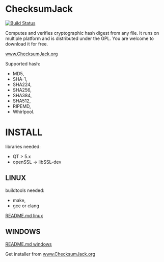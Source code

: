 
ChecksumJack
============
[![Build Status](https://travis-ci.org/d4ndo/checksumjack.svg?branch=master)](https://travis-ci.org/d4ndo/checksumjack)

Computes and verifies cryptographic hash digest from any file. It runs on multiple platform and is distributed under the GPL. You are welcome to download it for free.

www.ChecksumJack.org

Supported hash: 

* MD5, 
* SHA-1, 
* SHA224, 
* SHA256, 
* SHA384, 
* SHA512, 
* RIPEMD,
* Whirlpool.

# INSTALL

libraries needed:
* QT > 5.x
* openSSL -> libSSL-dev

## LINUX 

buildtools needed: 
* make, 
* gcc or clang

[README.md linux](https://github.com/d4ndo/checksumjack/blob/master/linux/README.md)

## WINDOWS

[README.md windows](https://github.com/d4ndo/checksumjack/blob/master/windows/README.md)

Get installer from www.ChecksumJack.org

